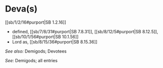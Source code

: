 # Deva(s)

[[sb/1/2/16#purport|SB 1.2.16]]

* defined, [[sb/7/8/31#purport|SB 7.8.31]], [[sb/8/12/5#purport|SB 8.12.5]], [[sb/10/1/56#purport|SB 10.1.56]]
* Lord as, [[sb/8/15/36#purport|SB 8.15.36]]

*See also:* Demigods; Devotees

*See:* Demigods; all entries
